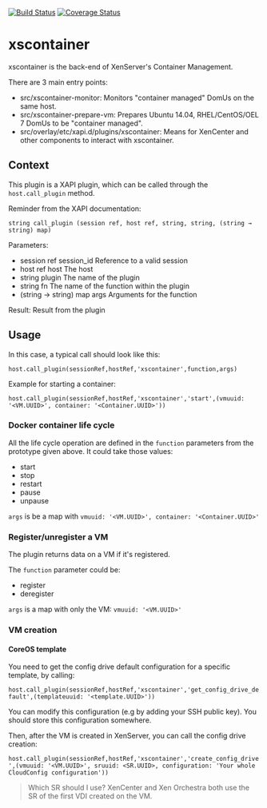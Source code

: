 [![Build Status](https://travis-ci.org/xenserver/xscontainer.svg?branch=master)](https://travis-ci.org/xenserver/xscontainer)
[![Coverage Status](https://coveralls.io/repos/xenserver/xscontainer/badge.svg?branch=master)](https://coveralls.io/r/xenserver/xscontainer?branch=master)

xscontainer
===========
xscontainer is the back-end of XenServer's Container Management.

There are 3 main entry points:
* src/xscontainer-monitor:
  Monitors "container managed" DomUs on the same host.
* src/xscontainer-prepare-vm:
  Prepares Ubuntu 14.04, RHEL/CentOS/OEL 7 DomUs to be "container managed".
* src/overlay/etc/xapi.d/plugins/xscontainer:
  Means for XenCenter and other components to interact with xscontainer.

## Context

This plugin is a XAPI plugin, which can be called through the `host.call_plugin` method.

Reminder from the XAPI documentation:

`string call_plugin (session ref, host ref, string, string, (string → string) map)`

Parameters:

* session ref session_id	Reference to a valid session
* host ref host	The host
* string plugin	The name of the plugin
* string fn	The name of the function within the plugin
* (string → string) map args	Arguments for the function

Result:	Result from the plugin

## Usage

In this case, a typical call should look like this:

`host.call_plugin(sessionRef,hostRef,'xscontainer',function,args)`

Example for starting a container:

`host.call_plugin(sessionRef,hostRef,'xscontainer','start',(vmuuid: '<VM.UUID>', container: '<Container.UUID>'))`

### Docker container life cycle

All the life cycle operation are defined in the `function` parameters from the prototype given above. It could take those values:

* start
* stop
* restart
* pause
* unpause

`args` is be a map with `vmuuid: '<VM.UUID>', container: '<Container.UUID>'`

### Register/unregister a VM

The plugin returns data on a VM if it's registered.

The `function` parameter could be:

* register
* deregister

`args` is a map with only the VM: `vmuuid: '<VM.UUID>'`

### VM creation

#### CoreOS template

You need to get the config drive default configuration for a specific template, by calling:

`host.call_plugin(sessionRef,hostRef,'xscontainer','get_config_drive_default',(templateuuid: '<template.UUID>'))`

You can modify this configuration (e.g by adding your SSH public key). You should store this configuration somewhere.

Then, after the VM is created in XenServer, you can call the config drive creation:

`host.call_plugin(sessionRef,hostRef,'xscontainer','create_config_drive',(vmuuid: '<VM.UUID>', sruuid: <SR.UUID>, configuration: 'Your whole CloudConfig configuration'))`

> Which SR should I use? XenCenter and Xen Orchestra both use the SR of the first VDI created on the VM.

